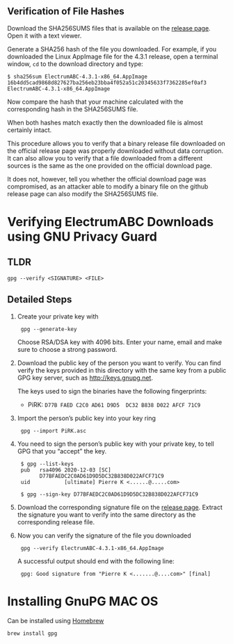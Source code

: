 ## Verification of File Hashes

Download the SHA256SUMS files that is available on the
[release page](https://github.com/Bitcoin-ABC/ElectrumABC/releases).
Open it with a text viewer.

Generate a SHA256 hash of the file you downloaded. For example, if
you downloaded the Linux AppImage file for the 4.3.1 release, open a
terminal window, `cd` to the download directory and type:

    $ sha256sum ElectrumABC-4.3.1-x86_64.AppImage
    16b4dd5cad9868d827627ba256eb23bba4f052a51c20345633f7362285ef0af3  ElectrumABC-4.3.1-x86_64.AppImage

Now compare the hash that your machine calculated with the corresponding
hash in the SHA256SUMS file.

When both hashes match exactly then the downloaded file is almost certainly
intact.

This procedure allows you to verify that a binary release file downloaded
on the official release page was properly downloaded without data corruption.
It can also allow you to verify that a file downloaded from a different
sources is the same as the one provided on the official download page.

It does not, however, tell you whether the official download page was
compromised, as an attacker able to modify a binary file on the github
release page can also modify the SHA256SUMS file.

# Verifying ElectrumABC Downloads using GNU Privacy Guard

## TLDR

    gpg --verify <SIGNATURE> <FILE>

## Detailed Steps
1. Create your private key with

        gpg --generate-key

    Choose RSA/DSA key with 4096 bits.
    Enter your name, email and make sure to choose a strong password.

2. Download the public key of the person you want to verify.
   You can find verify the keys provided in this directory with the
   same key from a public GPG key server, such as http://keys.gnupg.net.

   The keys used to sign the binaries have the following fingerprints:
      - PiRK: `D77B FAED C2C0 AD61 D9D5  DC32 B838 D022 AFCF 71C9`


3. Import the person’s public key into your key ring

        gpg --import PiRK.asc

4. You need to sign the person’s public key with your private key, to tell GPG that you “accept” the key.

        $ gpg --list-keys
        pub   rsa4096 2020-12-03 [SC]
              D77BFAEDC2C0AD61D9D5DC32B838D022AFCF71C9
        uid           [ultimate] Pierre K <......@.....com>

        $ gpg --sign-key D77BFAEDC2C0AD61D9D5DC32B838D022AFCF71C9

5. Download the corresponding signature file on the
   [release page](https://github.com/Bitcoin-ABC/ElectrumABC/releases).
   Extract the signature you want to verify into the same directory
   as the corresponding release file.

7. Now you can verify the signature of the file you downloaded

        gpg --verify ElectrumABC-4.3.1-x86_64.AppImage

    A successful output should end with the following line:

        gpg: Good signature from "Pierre K <.......@....com>" [final]

# Installing GnuPG MAC OS
Can be installed using [Homebrew](https://brew.sh/)

    brew install gpg
